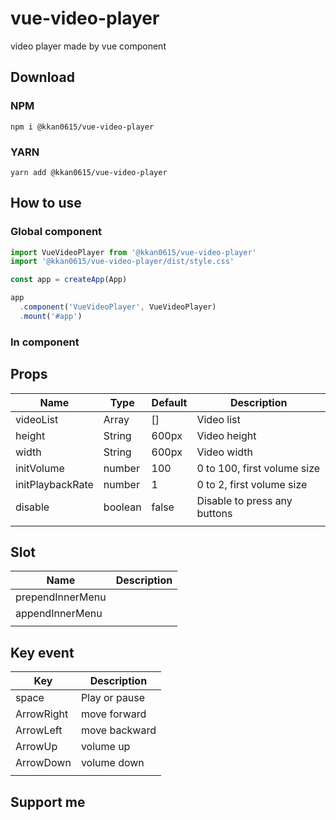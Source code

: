# vue-video-player
video player made by vue component

## Download
### NPM
```shell
npm i @kkan0615/vue-video-player
```
### YARN
```shell
yarn add @kkan0615/vue-video-player
```

## How to use
### Global component
``` typescript
import VueVideoPlayer from '@kkan0615/vue-video-player'
import '@kkan0615/vue-video-player/dist/style.css'

const app = createApp(App)

app
  .component('VueVideoPlayer', VueVideoPlayer)
  .mount('#app')
```
### In component


## Props
| Name             | Type    | Default | Description                  |
|------------------|---------|---------|------------------------------|
| videoList        | Array   | []      | Video list                   |
| height           | String  | 600px   | Video height                 |
| width            | String  | 600px   | Video width                  |
| initVolume       | number  | 100     | 0 to 100, first volume size  |
| initPlaybackRate | number  | 1       | 0 to 2, first volume size    |
| disable          | boolean | false   | Disable to press any buttons |
|                  |         |         |                              |

## Slot
| Name             | Description |
|------------------|-------------|
| prependInnerMenu |             |
| appendInnerMenu  |             |
|                  |             |

## Key event
| Key        | Description   |
|------------|---------------|
| space      | Play or pause |
| ArrowRight | move forward  |
| ArrowLeft  | move backward |
| ArrowUp    | volume up     |
| ArrowDown  | volume down   |
|            |               |
## Support me